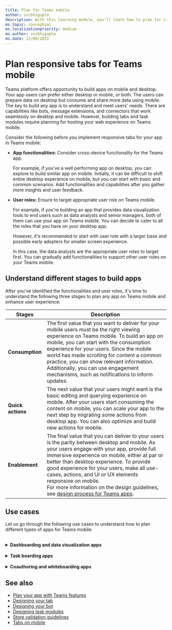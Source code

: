 ```yaml
---
title: Plan for Teams mobile
author: surbhigupta
description: With this learning module, you'll learn how to plan for creating an app on Teams mobile and understand different stages to build app.
ms.topic: conceptual
ms.localizationpriority: medium
ms.author: surbhigupta
ms.date: 12/09/2022
---
```

# Plan responsive tabs for Teams mobile

Teams platform offers opportunity to build apps on mobile and desktop. Your app users can prefer either desktop or mobile, or both. The users can prepare data on desktop but consume and share more data using mobile. The key to build any app is to understand and meet users' needs. There are capabilities like bots, message extensions, and connectors that work seamlessly on desktop and mobile. However, building tabs and task modules require planning for hosting your web experience on Teams mobile.

Consider the following before you implement responsive tabs for your app in Teams mobile:

* **App functionalities:** Consider cross-device functionality for the Teams app.

    For example, if you've a well performing app on desktop, you can explore to build similar app on mobile. Initially, it can be difficult to shift entire desktop experience on mobile, but you can start with basic and common scenarios. Add functionalities and capabilities after you gather more insights and user feedback.

* **User roles:**
Ensure to target appropriate user role on Teams mobile.

    For example, if you're building an app that provides data visualization tools to end users such as data analysts and senior managers, both of them can use your app on Teams mobile. You can decide to cater to all the roles that you have on your desktop app.

    However, it's recommended to start with user role with a larger base and possible early adopters for smaller screen experience.

    In this case, the data analysts are the appropriate user roles to target first. You can gradually add functionalities to support other user roles on your Teams mobile.

## Understand different stages to build apps

After you've identified the functionalities and user roles, it's time to understand the following three stages to plan any app on Teams mobile and enhance user experience:

| Stages | Description |
| ----------- | ------------- |
| **Consumption**| The first value that you want to deliver for your mobile users must be the right viewing experience on Teams mobile. To build an app on mobile, you can start with the consumption experience for your users. Since the mobile world has made scrolling for content a common practice, you can show relevant information. Additionally, you can use engagement mechanisms, such as notifications to inform updates. |
| **Quick actions** | The next value that your users might want is the basic editing and querying experience on mobile. After your users start consuming the content on mobile, you can scale your app to the next step by migrating some actions from desktop app. You can also optimize and build new actions for mobile. |
| **Enablement** | The final value that you can deliver to your users is the parity between desktop and mobile. As your users engage with your app, provide full immersive experience on mobile, either at par or better than desktop experience. To provide good experience for your users, make all use-cases, actions, and UI or UX elements responsive on mobile. </br> For more information on the design guidelines, see [design process for Teams apps](design-teams-app-process.md).|

## Use cases

Let us go through the following use cases to understand how to plan different types of apps for Teams mobile:

<br>

<details>

<summary><b>Dashboarding and data visualization apps</b></summary>

You can understand how to plan responsive tabs for dashboarding and data visualization apps on Teams mobile platform.

**Consumption:**

In the first stage, you can implement the most basic consumption experience, to view data. The purpose of any app in the domain is to show data in the form of visualizations. In your app, you can show recently viewed visualizations on desktop, or list of all authorized charts for the users. After creating dashboards on desktop, users can access the information using mobile. You can show a detailed view of any chart selected by user as an expanded view in your tabs or by using task modules.

You can show the following information:

* Dashboards and summaries.
* Data visuals, maps, and infographics.
* Charts, graphs, and tables.

:::image type="content" source="../../assets/images/app-fundamentals/dashboarding-and-data-visualization-apps-consumption.png" alt-text="Show the data in the form of visualization.":::

**Quick actions:**

In the second stage, the users can work on the existing charts and visuals from desktop experience. You can introduce the following actions:

* Search content.
* Filter data.
* Create bookmarks.

:::image type="content" source="../../assets/images/app-fundamentals/dashboarding-and-data-visualization-apps-quick-actions.png" alt-text="Quick actions on the existing chart and visuals.":::

**Enablement:**

In the third stage, enable users to create content such as, charts and graphics from scratch. Ensure to introduce all the capabilities in your app for mobile. For example, you can use task modules to help access specific data items with detailed view.

You can provide following access to users:

* Modify title and description.
* Insert data items to create visualizations.
* Share visualizations in a channel or group chat.

:::image type="content" source="../../assets/images/app-fundamentals/dashboarding-and-data-visualization-apps-enablement.png" alt-text="Enable users to create content such as charts graphics.":::

<br>

</details>

<br>

<details>

<summary><b>Task boarding apps</b></summary>

You can understand how to plan responsive tabs for task boarding apps on Teams mobile platform.

**Consumption:**

In the first stage, your app can show the list of tasks to the user in a vertical stack. If there are multiple categories of tasks, such as **Proposed**, **Active**, and **Closed** then provide filters for showing grouped tasks or as headers to see the grouped tasks.

:::image type="content" source="../../assets/images/app-fundamentals/taskboarding-apps-consumption.png" alt-text="Shows the list of tasks in a vertical stack.":::

**Quick actions:**

In the second stage, you can provide the following app access to users:

* Create tasks or items with the mandatory fields to reduce cognitive load of the users.
* Change the board type or view.
* Review tasks by expanding the view.
* Use task modules to see detailed view.
* Move the tasks into different categories.
* Share relevant tasks in chats and channels through emails and activity feed.

:::image type="content" source="../../assets/images/app-fundamentals/taskboarding-apps-quick-actions.png" alt-text="Create tasks to reduce cognitive load of the users.":::

**Enablement:**

In the third stage, you can enable users' experience with the following activities:

* Add new projects and boards.
* Add and modify different categories, such as **Proposed**, **Active**, and **Closed**.
* Configure the tasks for comments, attachments, and other complex features.

:::image type="content" source="../../assets/images/app-fundamentals/taskboarding-apps-enablement.png" alt-text="Enable the user experience by adding projects and boards.":::

<br>

</details>

<br>

<details>

<summary><b>Coauthoring and whiteboarding apps</b></summary>

You can understand how to plan responsive tabs for coauthoring and whiteboarding apps on Teams mobile platform.

**Consumption:**

In the first stage, you can consider desktop experience to show the content and assets in your app.  You can show the following functions:

* Comments or feedback.
* Zoom in or out.
* Current stage or progress of a pending document.

:::image type="content" source="../../assets/images/app-fundamentals/coauthoring-and-whiteboarding-apps-consumption.png" alt-text="Shows content and assets in desktop experience.":::

**Quick actions:**

In the second stage, you can introduce the following actions:

* Create new board for collaboration or new documents for signing.
* Share boards internally and also with guests.
* Configure admin permissions.

> [!TIP]
> You expose actions, which can be shown easily on the small screens.

:::image type="content" source="../../assets/images/app-fundamentals/coauthoring-and-whiteboarding-apps-quick-actions.png" alt-text="Introduces to create new board for collaboration.":::

**Enablement:**

In the third stage, provide complete experience to your users. You can enable users' experience with the following activities:

* Adding text, shapes, and quick notes.
* Navigate around content.
* Add layers and filters.
* Delete, undo, and redo operations.
* Access camera and microphone using TeamsJS APIs. For more information on device capabilities, see [device capabilities overview](../device-capabilities/device-capabilities-overview.md).

:::image type="content" source="../../assets/images/app-fundamentals/coauthoring-and-whiteboarding-apps-enablement.png" alt-text="Enable user experience by adding text shapes and quick notes and other capabilities.":::

<br>

</details>

## See also

* [Plan your app with Teams features](../app-fundamentals-overview.md)
* [Designing your tab](../../tabs/design/tabs.md)
* [Designing your bot](../../bots/design/bots.md)
* [Designing task modules](../..//task-modules-and-cards/task-modules/design-teams-task-modules.md)
* [Store validation guidelines](../deploy-and-publish/appsource/prepare/teams-store-validation-guidelines.md)
* [Tabs on mobile](../../tabs/design/tabs-mobile.md)
